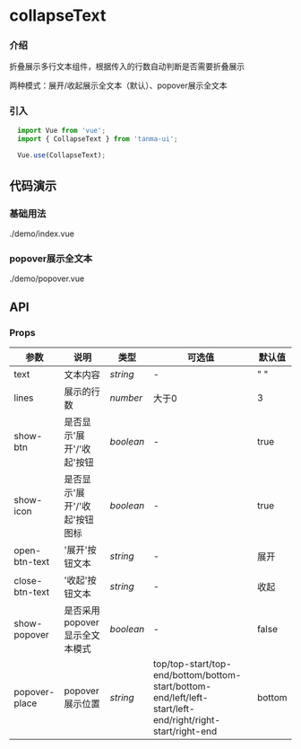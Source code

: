 # collapseText

### 介绍

折叠展示多行文本组件，根据传入的行数自动判断是否需要折叠展示

两种模式：展开/收起展示全文本（默认）、popover展示全文本

### 引入

```js
  import Vue from 'vue';
  import { CollapseText } from 'tanma-ui';
  
  Vue.use(CollapseText);
```

## 代码演示

### 基础用法

<demo-code>./demo/index.vue</demo-code>

### popover展示全文本

<demo-code>./demo/popover.vue</demo-code>

## API

### Props
参数 | 说明 | 类型 | 可选值 | 默认值
-- | -- | -- | -- | --
text | 文本内容 | _string_ | - | " "
lines | 展示的行数 | _number_ | 大于0 | 3
show-btn | 是否显示'展开'/'收起'按钮 | _boolean_ | - | true
show-icon | 是否显示'展开'/'收起'按钮图标 | _boolean_ | - | true
open-btn-text | '展开'按钮文本 | _string_ | - | 展开
close-btn-text | '收起'按钮文本 | _string_ | - | 收起
show-popover | 是否采用popover显示全文本模式 | _boolean_ | - | false
popover-place  | popover展示位置 | _string_ | top/top-start/top-end/bottom/bottom-start/bottom-end/left/left-start/left-end/right/right-start/right-end | bottom
